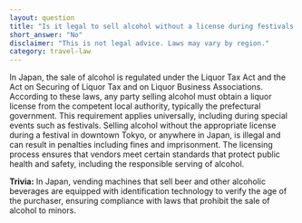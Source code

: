 ```yaml
---
layout: question
title: "Is it legal to sell alcohol without a license during festivals in downtown Tokyo?"
short_answer: "No"
disclaimer: "This is not legal advice. Laws may vary by region."
category: travel-law
---
```

In Japan, the sale of alcohol is regulated under the Liquor Tax Act and the Act on Securing of Liquor Tax and on Liquor Business Associations. According to these laws, any party selling alcohol must obtain a liquor license from the competent local authority, typically the prefectural government. This requirement applies universally, including during special events such as festivals. Selling alcohol without the appropriate license during a festival in downtown Tokyo, or anywhere in Japan, is illegal and can result in penalties including fines and imprisonment. The licensing process ensures that vendors meet certain standards that protect public health and safety, including the responsible serving of alcohol.

**Trivia:** In Japan, vending machines that sell beer and other alcoholic beverages are equipped with identification technology to verify the age of the purchaser, ensuring compliance with laws that prohibit the sale of alcohol to minors.
